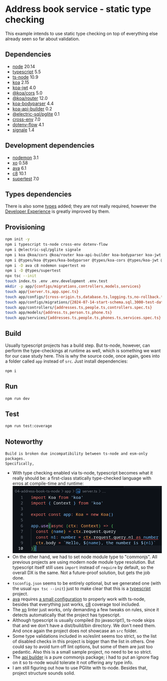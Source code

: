 # Address book service - static type checking

This example intends to use static type checking on top of everything else
already seen so far about validation.

## Dependencies

- [node][node] 20.14
- [typescript][typescript] 5.5
- [ts-node][ts-node] 10.9
- [koa][koa] 2.15
- [koa-jwt][koa-jwt] 4.0
- [@koa/cors][koa-cors] 5.0
- [@koa/router][koa-router] 12.0
- [koa-bodyparser][koa-bodyparser] 4.4
- [koa-api-builder][koa-api-builder] 0.2
- [@electric-sql/pglite][pglite] 0.1
- [cross-env][cross-env] 7.0
- [dotenv-flow][dotenv-flow] 4.1
- [signale][signale] 1.4

## Development dependencies

- [nodemon][nodemon] 3.1
- [xo][xo] 0.58
- [ava][ava] 6.1
- [c8][c8] 10.1
- [supertest][supertest] 7.0

## Types dependencies

There is also some [types][ts-types] added; they are not really required,
however the [Developer Experience][dx] is greatly improved by them.

## Provisioning

```bash
npm init -y
npm i typescript ts-node cross-env dotenv-flow
npm i @electric-sql/pglite signale
npm i koa @koa/cors @koa/router koa-api-builder koa-bodyparser koa-jwt
npm i @types/koa @types/koa-bodyparser @types/koa-cors @types/koa-jwt @types/koa-router @types/signale
npm i -D ava c8 nodemon supertest xo
npm i -D @types/supertest
npx tsc --init
touch index.ts .env .env.development .env.test
mkdir -p app/{configs/migrations,controllers,models,services}
touch app/{server.ts,app.spec.ts}
touch app/configs/{cross-origin.ts,database.ts,logging.ts,no-rollback.ts,security.ts}
touch app/configs/migrations/{2024-07-14-start-schema.sql,3000-test-data.sql}
touch app/controllers/{addresses.ts,people.ts,controllers.spec.ts}
touch app/models/{address.ts,person.ts,phone.ts}
touch app/services/{addresses.ts,people.ts,phones.ts,services.spec.ts}
```

## Build

Usually typescript projects has a build step. But ts-node, however, can perform
the type-checkings at runtime as well, which is something we want for our case
study here. This is why the source code, once again, goes into a folder called
`app` instead of `src`. Just install dependencies:

```bash
npm i
```

## Run

```bash
npm run dev
```

## Test

```bash
npm run test:coverage
```

## Noteworthy

    Build is broken due incompatibility between ts-node and esm-only packages.
    Specifically, 

- With type checking enabled via ts-node, typescript becomes what it really
  should be: a first-class statically type-checked language with erros at
  compile-time and runtime:
  ![static type checking](docs/static-type-checking.png)
- On the other hand, we had to set node module type to "commonjs". All previous
  projects are using modern node module type resolution. But typescript itself
  still uses `import` instead of `require` by default, so the overall DX is the
  same. Not a future-proof solution, but gets the job done.
- `tsconfig.json` seems to be entirely optional, but we generated one (with the
  usual `npx tsc --init`) just to make clear that this is a
  [typescript][typescript] project.
- [ava][ava] requires [a small configuration][ts-ava] to properly work with
  ts-node, besides that everything just works, [c8][c8] coverage tool included.
- The [xo][xo] linter just works, only demanding a few tweaks on rules, since
  it detects automatically that the project has typescript.
- Although typescript is usually compiled (to javascript!), ts-node skips that
  and we don't have a dist/build/bin directory. We don't need them. And once
  again the project does not showcase an `src` folder.
- Some type validations included in xo/eslint seems too strict, so the list of
  disabled checks in this project is bigger than the list in others. One could
  say to avoid turn off lint options, but some of them are just too pedantic.
  Also this is a small sample project, no need to be so strict.
- The [api builder][koa-api-builder] is a pure commonjs package; i had to put
  an ignore flag on it so ts-node would tolerate it not offering any type info.
- I am still figuring out how to use PGlite with ts-node. Besides that, project
  structure sounds solid.

[node]: https://nodejs.org
[typescript]: https://typescriptlang.org/
[ts-node]: https://typestrong.org/ts-node/
[koa]: https://koajs.com
[koa-jwt]: https://www.npmjs.com/package/koa-jwt
[koa-cors]: https://www.npmjs.com/package/@koa/cors
[koa-router]: https://www.npmjs.com/package/koa-router
[koa-bodyparser]: https://www.npmjs.com/package/koa-bodyparser
[koa-api-builder]: https://www.npmjs.com/package/koa-api-builder
[pglite]: https://www.npmjs.com/package/@electric-sql/pglite
[cross-env]: https://www.npmjs.com/package/cross-env
[dotenv-flow]: https://www.npmjs.com/package/dotenv-flow
[signale]: https://www.npmjs.com/package/signale
[nodemon]: <https://www.npmjs.com/package/nodemon>
[xo]: <https://www.npmjs.com/package/xo>
[ava]: <https://www.npmjs.com/package/ava>
[c8]: <https://www.npmjs.com/package/c8>
[supertest]: <https://www.npmjs.com/package/supertest>
[ts-types]: https://definitelytyped.org/
[dx]: https://about.gitlab.com/topics/devops/what-is-developer-experience/
[ts-ava]: <https://typestrong.org/ts-node/docs/recipes/ava>
